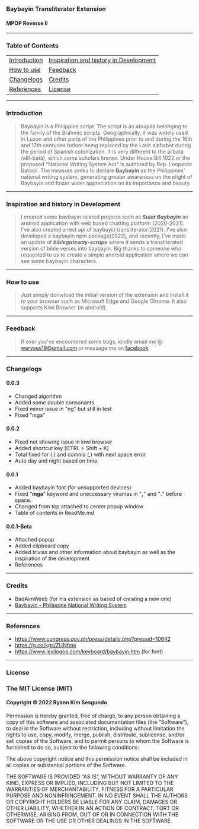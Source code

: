 ### Baybayin Transliterator Extension
#### MPOP Reverse II
---
### Table of Contents
| | |
|---|---|
| [Introduction](#introduction) | [Inspiration and history in Development](#inspiration-and-history-in-development) |
| [How to use](#how-to-use) | [Feedback](#feedback) |
| [Changelogs](#changelogs) | [Credits](#credits) |
| [References](#references) | [License](#license)

---
### Introduction
> Baybayin is a Philippine script. The script is an abugida belonging to the family of the Brahmic scripts. Geographically, it was widely used in Luzon and other parts of the Philippines prior to and during the 16th and 17th centuries before being replaced by the Latin alphabet during the period of Spanish colonization. It is very different to the alibata (alif-bata), which some scholars known. Under House Bill 1022 or the proposed "National Writing System Act" is authored by Rep. Leopoldo Bataoil. The measure seeks to declare **Baybayin** as the Philippines’ national writing system, generating greater awareness on the plight of Baybayin and foster wider appreciation on its importance and beauty.

---
### Inspiration and history in Development
> I created some baybayin related projects such as ***Sulat Baybayin*** an android application with web based chatting platform (2020-2021). I've also created a rest api of baybayin transliterator(2021). I've also developed a baybayin npm package(2022), and recently, I've made an update of ***biblegateway-scrape*** where it sends a transliterated version of bible verses into baybayin. Big thanks to someone who requested to us to create a simple android application where we can see some baybayin characters.

---
### How to use
> Just simply donwload the initial version of the extension and install it to your browser such as Microsoft Edge and Google Chrome. It also supports Kiwi Browser (in android).

---
### Feedback
> If ever you've encountered some bugs, kindly email me @ weryses19@gmail.com or message me on [facebook](https://facebook.com/MPOP.ph)

---
### Changelogs

#### 0.0.3
* Changed algorithm
* Added some double consonants
* Fixed minor issue in "ng" but still in test
* Fixed "mga"

#### 0.0.2
* Fixed not showing issue in kiwi browser
* Added shortcut key [CTRL + Shift + K]
* Total fixed for (.) and comma (,) with next space error
* Auto day and night based on time.

#### 0.0.1
* Added baybayin font (for unsupported devices)
* Fixed "**mga**" keyword and uneccessary viramas in "**,**" and "**.**" before space.
* Changed from top attached to center popup window
* Table of contents in ReadMe.md

#### 0.0.1-Beta
* Attached popup
* Added clipboard copy
* Added trivias and other information about baybayin as well as the inspiration of the development
* References

---
### Credits
* BadAimWeeb (for his extension as based of creating a new one)
* [Baybayin - Philippine National Writing System](https://www.facebook.com/groups/Baybayin.PhilippineNationalWritingSystem/)

---
### References
* https://www.congress.gov.ph/press/details.php?pressid=10642
* https://g.co/kgs/ZUNfme
* https://www.lexilogos.com/keyboard/baybayin.htm (for font)

---
### License
### The MIT License (MIT)
#### Copyright © 2022 Ryann Kim Sesgundo

Permission is hereby granted, free of charge, to any person obtaining a copy of this software and associated documentation files (the “Software”), to deal in the Software without restriction, including without limitation the rights to use, copy, modify, merge, publish, distribute, sublicense, and/or sell copies of the Software, and to permit persons to whom the Software is furnished to do so, subject to the following conditions:

The above copyright notice and this permission notice shall be included in all copies or substantial portions of the Software.

THE SOFTWARE IS PROVIDED “AS IS”, WITHOUT WARRANTY OF ANY KIND, EXPRESS OR IMPLIED, INCLUDING BUT NOT LIMITED TO THE WARRANTIES OF MERCHANTABILITY, FITNESS FOR A PARTICULAR PURPOSE AND NONINFRINGEMENT. IN NO EVENT SHALL THE AUTHORS OR COPYRIGHT HOLDERS BE LIABLE FOR ANY CLAIM, DAMAGES OR OTHER LIABILITY, WHETHER IN AN ACTION OF CONTRACT, TORT OR OTHERWISE, ARISING FROM, OUT OF OR IN CONNECTION WITH THE SOFTWARE OR THE USE OR OTHER DEALINGS IN THE SOFTWARE.